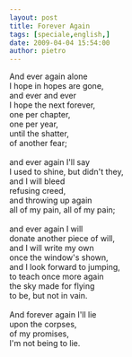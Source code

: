 ```yaml
---
layout: post
title: Forever Again
tags: [speciale,english,]
date: 2009-04-04 15:54:00
author: pietro
---
```

And ever again alone<br/>I hope in hopes are gone,<br/>and ever and ever<br/>I hope the next forever,<br/>one per chapter,<br/>one per year,<br/>until the shatter,<br/>of another fear;<br/><br/>and ever again I'll say<br/>I used to shine, but didn't they,<br/>and I will bleed<br/>refusing creed,<br/>and throwing up again<br/>all of my pain, all of my pain;<br/><br/>and ever again I will<br/>donate another piece of will,<br/>and I will write my own<br/>once the window's shown,<br/>and I look forward to jumping,<br/>to teach once more again<br/>the sky made for flying<br/>to be, but not in vain.<br/><br/>And forever again I'll lie<br/>upon the corpses,<br/>of my promises,<br/>I'm not being to lie.
